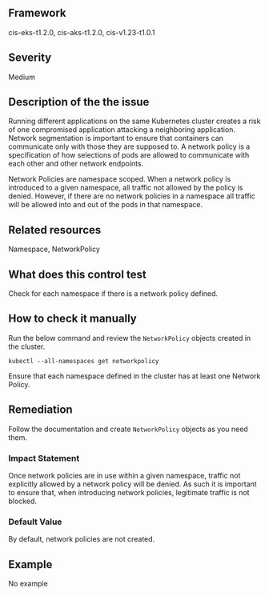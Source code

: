 ## Framework
cis-eks-t1.2.0, cis-aks-t1.2.0, cis-v1.23-t1.0.1
 
## Severity
Medium

## Description of the the issue
Running different applications on the same Kubernetes cluster creates a risk of one compromised application attacking a neighboring application. Network segmentation is important to ensure that containers can communicate only with those they are supposed to. A network policy is a specification of how selections of pods are allowed to communicate with each other and other network endpoints.

 Network Policies are namespace scoped. When a network policy is introduced to a given namespace, all traffic not allowed by the policy is denied. However, if there are no network policies in a namespace all traffic will be allowed into and out of the pods in that namespace.
 
## Related resources
Namespace, NetworkPolicy
 
## What does this control test
Check for each namespace if there is a network policy defined.
 
## How to check it manually
Run the below command and review the `NetworkPolicy` objects created in the cluster.

 
```
kubectl --all-namespaces get networkpolicy

```
 Ensure that each namespace defined in the cluster has at least one Network Policy.
## Remediation
Follow the documentation and create `NetworkPolicy` objects as you need them.
 
### Impact Statement
Once network policies are in use within a given namespace, traffic not explicitly allowed by a network policy will be denied. As such it is important to ensure that, when introducing network policies, legitimate traffic is not blocked.
### Default Value
By default, network policies are not created.
## Example
No example
